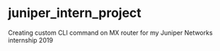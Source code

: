 # juniper_intern_project
Creating custom CLI command on MX router for my Juniper Networks internship 2019
